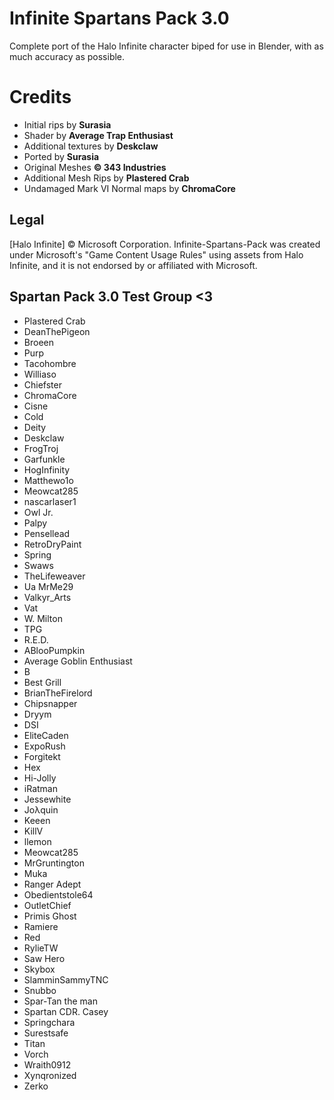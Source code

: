 # Infinite Spartans Pack 3.0
Complete port of the Halo Infinite character biped for use in Blender, with as much accuracy as possible.

# Credits
- Initial rips by **Surasia**
- Shader by **Average Trap Enthusiast**
- Additional textures by **Deskclaw**
- Ported by **Surasia**
- Original Meshes **© 343 Industries**
- Additional Mesh Rips by **Plastered Crab**
- Undamaged Mark VI Normal maps by **ChromaCore**

## Legal
[Halo Infinite] © Microsoft Corporation. Infinite-Spartans-Pack was created under Microsoft's "Game Content Usage Rules" using assets from Halo Infinite, and it is not endorsed by or affiliated with Microsoft.

## Spartan Pack 3.0 Test Group <3
- Plastered Crab
- DeanThePigeon
- Broeen
- Purp
- Tacohombre
- Williaso
- Chiefster
- ChromaCore
- Cisne
- Cold
- Deity
- Deskclaw
- FrogTroj
- Garfunkle
- HogInfinity
- Matthewo1o
- Meowcat285
- nascarlaser1
- Owl Jr.
- Palpy
- Pensellead
- RetroDryPaint
- Spring
- Swaws
- TheLifeweaver
- Ua MrMe29
- Valkyr_Arts
- Vat
- W. Milton
- TPG
- R.E.D.
- ABlooPumpkin
- Average Goblin Enthusiast 
- B
- Best Grill
- BrianTheFirelord
- Chipsnapper
- Dryym
- DSI
- EliteCaden
- ExpoRush
- Forgitekt
- Hex
- Hi-Jolly
- iRatman 
- Jessewhite
- Joλquin
- Keeen
- KillV
- llemon
- Meowcat285
- MrGruntington
- Muka
- Ranger Adept
- Obedientstole64
- OutletChief
- Primis Ghost
- Ramiere
- Red
- RylieTW
- Saw Hero
- Skybox
- SlamminSammyTNC
- Snubbo
- Spar-Tan the man
- Spartan CDR. Casey
- Springchara
- Surestsafe
- Titan
- Vorch
- Wraith0912
- Xynqronized
- Zerko
